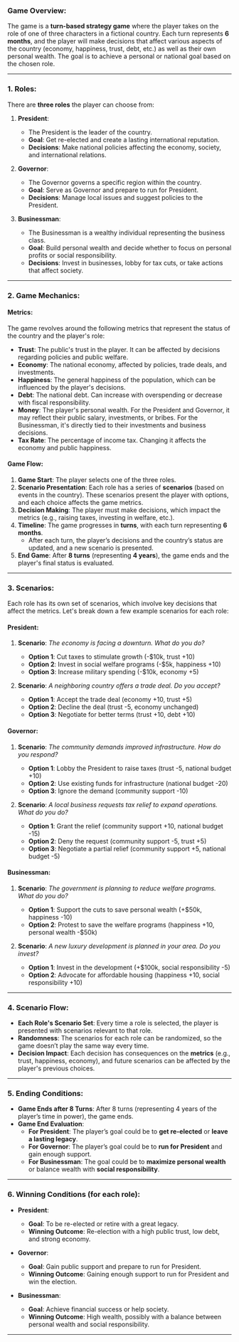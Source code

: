 ### **Game Overview**:

The game is a **turn-based strategy game** where the player takes on the role of one of three characters in a fictional country. Each turn represents **6 months**, and the player will make decisions that affect various aspects of the country (economy, happiness, trust, debt, etc.) as well as their own personal wealth. The goal is to achieve a personal or national goal based on the chosen role.

---

### **1. Roles**:

There are **three roles** the player can choose from:

1. **President**:
   - The President is the leader of the country.
   - **Goal**: Get re-elected and create a lasting international reputation.
   - **Decisions**: Make national policies affecting the economy, society, and international relations.

2. **Governor**:
   - The Governor governs a specific region within the country.
   - **Goal**: Serve as Governor and prepare to run for President.
   - **Decisions**: Manage local issues and suggest policies to the President.

3. **Businessman**:
   - The Businessman is a wealthy individual representing the business class.
   - **Goal**: Build personal wealth and decide whether to focus on personal profits or social responsibility.
   - **Decisions**: Invest in businesses, lobby for tax cuts, or take actions that affect society.

---

### **2. Game Mechanics**:

#### **Metrics**:

The game revolves around the following metrics that represent the status of the country and the player's role:

- **Trust**: The public's trust in the player. It can be affected by decisions regarding policies and public welfare.
- **Economy**: The national economy, affected by policies, trade deals, and investments.
- **Happiness**: The general happiness of the population, which can be influenced by the player's decisions.
- **Debt**: The national debt. Can increase with overspending or decrease with fiscal responsibility.
- **Money**: The player's personal wealth. For the President and Governor, it may reflect their public salary, investments, or bribes. For the Businessman, it's directly tied to their investments and business decisions.
- **Tax Rate**: The percentage of income tax. Changing it affects the economy and public happiness.

#### **Game Flow**:

1. **Game Start**: The player selects one of the three roles.
2. **Scenario Presentation**: Each role has a series of **scenarios** (based on events in the country). These scenarios present the player with options, and each choice affects the game metrics.
3. **Decision Making**: The player must make decisions, which impact the metrics (e.g., raising taxes, investing in welfare, etc.).
4. **Timeline**: The game progresses in **turns**, with each turn representing **6 months**.
   - After each turn, the player’s decisions and the country’s status are updated, and a new scenario is presented.
5. **End Game**: After **8 turns** (representing **4 years**), the game ends and the player's final status is evaluated.

---

### **3. Scenarios**:

Each role has its own set of scenarios, which involve key decisions that affect the metrics. Let's break down a few example scenarios for each role:

#### **President**:
1. **Scenario**: *The economy is facing a downturn. What do you do?*
   - **Option 1**: Cut taxes to stimulate growth (-$10k, trust +10)
   - **Option 2**: Invest in social welfare programs (-$5k, happiness +10)
   - **Option 3**: Increase military spending (-$10k, economy +5)

2. **Scenario**: *A neighboring country offers a trade deal. Do you accept?*
   - **Option 1**: Accept the trade deal (economy +10, trust +5)
   - **Option 2**: Decline the deal (trust -5, economy unchanged)
   - **Option 3**: Negotiate for better terms (trust +10, debt +10)

#### **Governor**:
1. **Scenario**: *The community demands improved infrastructure. How do you respond?*
   - **Option 1**: Lobby the President to raise taxes (trust -5, national budget +10)
   - **Option 2**: Use existing funds for infrastructure (national budget -20)
   - **Option 3**: Ignore the demand (community support -10)

2. **Scenario**: *A local business requests tax relief to expand operations. What do you do?*
   - **Option 1**: Grant the relief (community support +10, national budget -15)
   - **Option 2**: Deny the request (community support -5, trust +5)
   - **Option 3**: Negotiate a partial relief (community support +5, national budget -5)

#### **Businessman**:
1. **Scenario**: *The government is planning to reduce welfare programs. What do you do?*
   - **Option 1**: Support the cuts to save personal wealth (+$50k, happiness -10)
   - **Option 2**: Protest to save the welfare programs (happiness +10, personal wealth -$50k)

2. **Scenario**: *A new luxury development is planned in your area. Do you invest?*
   - **Option 1**: Invest in the development (+$100k, social responsibility -5)
   - **Option 2**: Advocate for affordable housing (happiness +10, social responsibility +10)

---

### **4. Scenario Flow**:

- **Each Role's Scenario Set**: Every time a role is selected, the player is presented with scenarios relevant to that role.
- **Randomness**: The scenarios for each role can be randomized, so the game doesn’t play the same way every time.
- **Decision Impact**: Each decision has consequences on the **metrics** (e.g., trust, happiness, economy), and future scenarios can be affected by the player's previous choices.
  
---

### **5. Ending Conditions**:

- **Game Ends after 8 Turns**: After 8 turns (representing 4 years of the player’s time in power), the game ends.
- **Game End Evaluation**:
  - **For President**: The player’s goal could be to **get re-elected** or **leave a lasting legacy**.
  - **For Governor**: The player’s goal could be to **run for President** and gain enough support.
  - **For Businessman**: The goal could be to **maximize personal wealth** or balance wealth with **social responsibility**.

---

### **6. Winning Conditions** (for each role):

- **President**:
  - **Goal**: To be re-elected or retire with a great legacy.
  - **Winning Outcome**: Re-election with a high public trust, low debt, and strong economy.
  
- **Governor**:
  - **Goal**: Gain public support and prepare to run for President.
  - **Winning Outcome**: Gaining enough support to run for President and win the election.

- **Businessman**:
  - **Goal**: Achieve financial success or help society.
  - **Winning Outcome**: High wealth, possibly with a balance between personal wealth and social responsibility.

---

